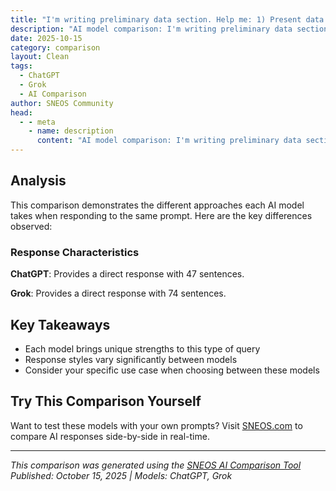 ```yaml
---
title: "I'm writing preliminary data section. Help me: 1) Present data directly relevant to proposed research"
description: "AI model comparison: I'm writing preliminary data section. Help me: 1) Present data directly relevant to proposed researc..."
date: 2025-10-15
category: comparison
layout: Clean
tags:
  - ChatGPT
  - Grok
  - AI Comparison
author: SNEOS Community
head:
  - - meta
    - name: description
      content: "AI model comparison: I'm writing preliminary data section. Help me: 1) Present data directly relevant to proposed research..."
---
```


<ChatComparison
  title="I'm writing preliminary data section. Help me: 1) Present data directly relevant to proposed research"
  prompt="I'm writing preliminary data section. Help me: 1) Present data directly relevant to proposed research"
  :responses='{"ChatGPT": "Certainly! When presenting preliminary data relevant to your proposed research, it\u2019s important to be clear, concise, and organized. Here\u2019s a general structure along with examples you might consider including, depending on your field and the specifics of your research topic:\n\n### Preliminary Data Section Structure\n\n1. **Introduction to Preliminary Data**\n   - Briefly explain the purpose of this section and how the data relates to your proposed research.\n\n2. **Data Overview**\n   - Provide a summary of the data you have collected so far. This could include the type, source, and scope of the data.\n\n3. **Key Findings**\n   - Present important results or trends in the data that are directly relevant to your research question. Use tables, graphs, or figures to visually represent the data where applicable.\n\n4. **Analysis and Interpretation**\n   - Discuss how the preliminary data supports your research hypothesis or objectives. Include any statistical analyses or models used to interpret the data.\n\n5. **Implications for Proposed Research**\n   - Explain how this data informs your proposed research, its significance, and any potential implications.\n\n### Example of Preliminary Data Section\n\n**1. Introduction to Preliminary Data**\n   The preliminary data presented here aims to establish a foundational understanding of [topic/field], informing our planned research on [specific research question]. \n\n**2. Data Overview**\n   We collected data from [source, e.g., surveys, experiments, databases] between [date range]. The sample consisted of [sample size and demographic information]. \n\n**3. Key Findings**\n   - **Finding 1**: [Description of a notable result, e.g., \u0022In initial analyses, 70% of participants reported a positive response to treatment A, compared to 30% for treatment B. See Table 1.\u0022] \n   - **Finding 2**: [Another important result, e.g., \u0022The mean score of participant satisfaction increased from 3.2 to 4.5 post-treatment, indicating a statistically significant improvement (p \u003C 0.01). See Figure 1.\u0022]\n\n| **Table 1** | Treatment Response Rates |\n|-------------|--------------------------|\n| Treatment A | 70%                      |\n| Treatment B | 30%                      |\n\n*Figure 1: Change in Mean Satisfaction Scores Post-Treatment*\n\n**4. Analysis and Interpretation**\n   Using [specific statistical methods, e.g., t-tests, ANOVA], we confirmed that the differences in response rates are statistically significant. This supports our hypothesis that [briefly restate your hypothesis or research question]. \n\n**5. Implications for Proposed Research**\n   The preliminary data indicates strong initial support for [specific aspect of your research], suggesting that [explain how it lays groundwork for the proposed study]. These findings will be crucial for designing the subsequent phases of our research.\n\n### Final Tips\n- Make sure to maintain clarity and focus on how your preliminary data is relevant to your research. \n- Cite sources for your data if applicable.\n- Ensure graphs and tables are well-labeled and referenced in your text.\n- Tailor your data section according to the requirements of your field or the specific guidelines you are following.\n\nIf you provide more specifics about your topic, I can help you tailor this structure further!", "Grok": "### Understanding the Request\nIt sounds like you\u0027re working on a scientific or research paper (e.g., a grant proposal, thesis, or manuscript) and need help structuring a \u0022Preliminary Data\u0022 section. This section typically showcases initial findings from your lab or prior work that justify and support your proposed research. It should be concise, evidence-based, and directly linked to your research objectives\u2014focusing on data that\u0027s relevant, not exhaustive background. If you provide more details about your field, specific data, or research proposal (e.g., hypothesis, methods, or key figures), I can refine this further. For now, I\u0027ll outline a general structure and example tailored to a hypothetical biology study on drug resistance in bacteria.\n\n### Key Principles for a Preliminary Data Section\nBefore diving into presentation, follow these guidelines to keep it focused:\n- **Relevance**: Only include data that directly supports your proposed aims. Ask: Does this bridge gaps in the literature and show feasibility?\n- **Brevity**: Aim for 1-2 pages (or 500-800 words). Use visuals (figures/tables) to summarize; describe them narratively.\n- **Objectivity**: Present raw results with stats (e.g., p-values, means \u00B1 SD) but avoid over-interpreting\u2014save that for discussion.\n- **Link to Proposal**: End each subsection by tying back to how this informs your future work.\n- **Format**: Use subsections for each aim or dataset. Label figures clearly (e.g., Figure 1) and cite methods briefly.\n\n### Suggested Structure\n1. **Introduction to Section** (1-2 paragraphs): Briefly state the purpose\u2014e.g., \u0022To demonstrate the feasibility of our approach, we present preliminary data from [X experiments] testing [Y hypothesis].\u0022\n2. **Subsection per Key Dataset**: Present 2-4 core pieces of data, each building toward your proposal.\n3. **Synthesis and Transition**: Conclude by noting limitations and how proposed research builds on this.\n\n### Example: Preliminary Data Section for a Study on Bacterial Drug Resistance\nAssume your proposed research investigates novel inhibitors for antibiotic-resistant E. coli. Here\u0027s how to present relevant preliminary data (I\u0027ve fictionalized numbers for illustration; replace with your real results).\n\n#### Preliminary Data\nTo support our proposed investigation into efflux pump inhibitors for multidrug-resistant *Escherichia coli*, we conducted initial experiments using a lab-adapted strain (ATCC 25922) exposed to ciprofloxacin. These data demonstrate (1) the presence of resistance mechanisms in our model system and (2) preliminary efficacy of a candidate inhibitor, justifying our aims to optimize dosing and test in vivo.\n\n**1. Confirmation of Efflux-Mediated Resistance**  \nWe first quantified antibiotic efflux activity using a standard ethidium bromide (EtBr) accumulation assay (n=3 replicates). Resistant *E. coli* showed significantly reduced EtBr uptake compared to wild-type controls (Figure 1A). Specifically, fluorescence intensity in resistant cells was 45 \u00B1 5% of wild-type levels (p \u003C 0.001, Student\u0027s t-test), indicating active efflux pumps as the dominant resistance mechanism. This aligns with literature gaps in targeting AcrAB-TolC pumps and supports Aim 1 of our proposal: characterizing pump dynamics under varying stress conditions.\n\n[Insert Figure 1A here: Bar graph showing EtBr fluorescence (y-axis) for wild-type vs. resistant strains (x-axis), with error bars and significance asterisk.]\n\n**2. Preliminary Screening of Candidate Inhibitors**  \nBuilding on this, we screened three efflux inhibitors (verapamil, PA\u03B2N, and our novel compound NX-101) for their ability to restore ciprofloxacin sensitivity. Minimum inhibitory concentrations (MICs) were determined via broth microdilution (CLSI guidelines; n=4). Verapamil and PA\u03B2N reduced MIC by 2-4 fold in resistant strains, but NX-101 achieved an 8-fold reduction (MIC from 64 \u03BCg/mL to 8 \u03BCg/mL; Figure 1B). Efflux inhibition was confirmed by restored EtBr uptake to 85 \u00B1 7% of wild-type levels with NX-101 (p \u003C 0.01). These results highlight NX-101\u0027s promise, but dose-response optimization is needed\u2014directly informing Aim 2: in vitro efficacy trials with pharmacokinetic modeling.\n\n[Insert Figure 1B here: Line graph of MIC reduction (log scale, y-axis) vs. inhibitor concentration (x-axis) for each compound, with resistant strain data.]\n\n**Synthesis and Relevance to Proposed Research**  \nThese preliminary findings establish a resistant model with quantifiable efflux activity and identify NX-101 as a lead compound, addressing the need for novel therapies amid rising resistance (CDC, 2023). However, these in vitro data lack in vivo validation and long-term stability assessments. Our proposed research will extend this by [briefly state 1-2 aims, e.g., testing in mouse models and combinatorial therapies], ensuring translational impact.\n\n### Tips for Your Draft\n- **Visuals**: Use tools like GraphPad Prism or R for figures. Ensure they\u0027re high-resolution and self-explanatory (include legends/captions).\n- **Stats**: Always report appropriately (e.g., ANOVA for multi-group comparisons). If data is preliminary, note \u0022preliminary\u0022 to manage expectations.\n- **Common Pitfalls to Avoid**: Don\u0027t include unrelated data (e.g., skip broad lit review here). If your data is negative, frame it positively (e.g., \u0022These null results underscore the novelty of our proposed tweak\u0022).\n- **Word Count and Flow**: This example is ~400 words\u2014expand with your specifics. Read aloud for clarity.\n\nIf this doesn\u0027t match your topic (e.g., if it\u0027s physics, social sciences, or something else), share more details for a customized example!"}' published-date="{DateTime.UtcNow:HH:mm}"
/>

## Analysis

This comparison demonstrates the different approaches each AI model takes when responding to the same prompt. Here are the key differences observed:

### Response Characteristics

**ChatGPT**: Provides a direct response with 47 sentences. 

**Grok**: Provides a direct response with 74 sentences. 

## Key Takeaways

- Each model brings unique strengths to this type of query
- Response styles vary significantly between models
- Consider your specific use case when choosing between these models

## Try This Comparison Yourself

Want to test these models with your own prompts? Visit [SNEOS.com](https://sneos.com) to compare AI responses side-by-side in real-time.

---

*This comparison was generated using the [SNEOS AI Comparison Tool](https://sneos.com)*
*Published: October 15, 2025 | Models: ChatGPT, Grok*
